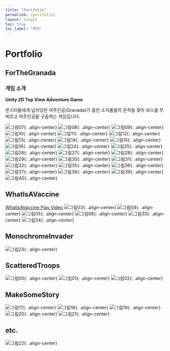 ```yaml
---
title: "Portfolio"
permalink: /portfolio/
layout: single
toc: true
toc_label: "목차"
---
```


# Portfolio

## ForTheGranada

### 게임 소개
**Unity 2D Top View Adventure Game**

몬스터들에게 납치당한 여주인공(Granada)가 흘린 소지품들의 흔적을 찾아 보스를 무찌르고 여주인공을 구출하는 게임입니다.

![그림07](https://ji-hun-park.github.io/assets/images/pofol007.png "그림07"){: .align-center}
![그림08](https://ji-hun-park.github.io/assets/images/pofol008.png "그림08"){: .align-center}
![그림09](https://ji-hun-park.github.io/assets/images/pofol009.png "그림09"){: .align-center}
![그림10](https://ji-hun-park.github.io/assets/images/pofol010.png "그림10"){: .align-center}
![그림11](https://ji-hun-park.github.io/assets/images/pofol011.png "그림11"){: .align-center}
![그림12](https://ji-hun-park.github.io/assets/images/pofol012.png "그림12"){: .align-center}
![그림13](https://ji-hun-park.github.io/assets/images/pofol013.png "그림13"){: .align-center}
![그림14](https://ji-hun-park.github.io/assets/images/pofol014.png "그림14"){: .align-center}
![그림15](https://ji-hun-park.github.io/assets/images/pofol015.png "그림15"){: .align-center}
![그림16](https://ji-hun-park.github.io/assets/images/pofol016.png "그림16"){: .align-center}
![그림24](https://ji-hun-park.github.io/assets/images/pofol024.png "그림24"){: .align-center}
![그림25](https://ji-hun-park.github.io/assets/images/pofol025.png "그림25"){: .align-center}
![그림26](https://ji-hun-park.github.io/assets/images/pofol026.png "그림26"){: .align-center}
![그림27](https://ji-hun-park.github.io/assets/images/pofol027.png "그림27"){: .align-center}
![그림28](https://ji-hun-park.github.io/assets/images/pofol028.png "그림28"){: .align-center}
![그림29](https://ji-hun-park.github.io/assets/images/pofol029.png "그림29"){: .align-center}
![그림30](https://ji-hun-park.github.io/assets/images/pofol030.png "그림30"){: .align-center}
![그림31](https://ji-hun-park.github.io/assets/images/pofol031.png "그림31"){: .align-center}
![그림32](https://ji-hun-park.github.io/assets/images/pofol032.png "그림32"){: .align-center}
![그림35](https://ji-hun-park.github.io/assets/images/pofol035.png "그림35"){: .align-center}
![그림36](https://ji-hun-park.github.io/assets/images/pofol036.png "그림36"){: .align-center}
![그림37](https://ji-hun-park.github.io/assets/images/pofol037.png "그림37"){: .align-center}
![그림38](https://ji-hun-park.github.io/assets/images/pofol038.png "그림38"){: .align-center}
![그림39](https://ji-hun-park.github.io/assets/images/pofol039.png "그림39"){: .align-center}
![그림40](https://ji-hun-park.github.io/assets/images/pofol040.png "그림40"){: .align-center}

## WhatIsAVaccine
[WhatIsAVaccine Play Video](https://youtu.be/HhLgUsnNSzc)
![그림03](https://ji-hun-park.github.io/assets/images/pofol003.png "그림03"){: .align-center}
![그림04](https://ji-hun-park.github.io/assets/images/pofol004.png "그림04"){: .align-center}
![그림05](https://ji-hun-park.github.io/assets/images/pofol005.png "그림05"){: .align-center}
![그림06](https://ji-hun-park.github.io/assets/images/pofol006.png "그림06"){: .align-center}
![그림33](https://ji-hun-park.github.io/assets/images/pofol033.png "그림33"){: .align-center}
![그림34](https://ji-hun-park.github.io/assets/images/pofol034.png "그림34"){: .align-center}

## MonochromeInvader
![그림23](https://ji-hun-park.github.io/assets/images/pofol023.png "그림23"){: .align-center}

## ScatteredTroops
![그림00](https://ji-hun-park.github.io/assets/images/pofol000.png "그림00"){: .align-center}
![그림01](https://ji-hun-park.github.io/assets/images/pofol001.png "그림01"){: .align-center}
![그림02](https://ji-hun-park.github.io/assets/images/pofol002.png "그림02"){: .align-center}

## MakeSomeStory
![그림17](https://ji-hun-park.github.io/assets/images/pofol017.png "그림17"){: .align-center}
![그림18](https://ji-hun-park.github.io/assets/images/pofol018.png "그림18"){: .align-center}
![그림19](https://ji-hun-park.github.io/assets/images/pofol019.png "그림19"){: .align-center}
![그림20](https://ji-hun-park.github.io/assets/images/pofol020.png "그림20"){: .align-center}
![그림21](https://ji-hun-park.github.io/assets/images/pofol021.png "그림21"){: .align-center}

## etc.
![그림22](https://ji-hun-park.github.io/assets/images/pofol022.png "그림22"){: .align-center}
